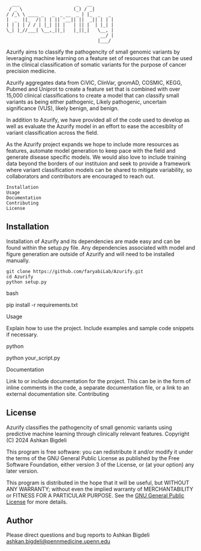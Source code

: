 
```
  ___                     _   __        
 / _ \                   (_) / _|       
/ /_\ \ ____ _   _  _ __  _ | |_  _   _ 
|  _  ||_  /| | | || '__|| ||  _|| | | |
| | | | / / | |_| || |   | || |  | |_| |
\_| |_//___| \__,_||_|   |_||_|   \__, |
                                   __/ |
                                  |___/ 
```

Azurify aims to classify the pathogencity of small genomic variants by leveraging machine learning on a feature set of resources that can be used in the clinical classification of somatic variants for the purpose of cancer precision mediicine. 

Azurify aggregates data from CiVIC, ClinVar, gnomAD, COSMIC, KEGG, Pubmed and Uniprot to create a feature set that is combined with over 15,000 clinical classifications to create a model that can classify small variants as being either pathogenic, Likely pathogenic, uncertain significance (VUS), likely benign, and benign. 

In addition to Azurify, we have provided all of the code used to develop as well as evaluate the Azurify model in an effort to ease the accesiblity of variant classification across the field. 

As the Azurify project expands we hope to include more resources as features, automate model generation to keep pace with the field and generate disease specific models. We would also love to include training data beyond the borders of our instituion and seek to provide a framework where variant classification models can be shared to mitigate variability, so collaborators and contributors are encouraged to reach out. 

    Installation
    Usage
    Documentation
    Contributing
    License

## Installation

Installation of Azurify and its dependencies are made easy and can be found within the setup.py file. Any dependencies associated with model and figure generation are outside of Azurify and will need to be installed manually.
```
git clone https://github.com/faryabiLab/Azurify.git
cd Azurify
python setup.py
```
bash

pip install -r requirements.txt

Usage

Explain how to use the project. Include examples and sample code snippets if necessary.

python

python your_script.py

Documentation

Link to or include documentation for the project. This can be in the form of inline comments in the code, a separate documentation file, or a link to an external documentation site.
Contributing



## License
Azurify classifies the pathogencity of small genomic variants using 
predictive machine learning through clinically relevant features.
Copyright (C) 2024  Ashkan Bigdeli

This program is free software: you can redistribute it and/or modify
it under the terms of the GNU General Public License as published by
the Free Software Foundation, either version 3 of the License, or
(at your option) any later version. 

This program is distributed in the hope that it will be useful,
but WITHOUT ANY WARRANTY; without even the implied warranty of
MERCHANTABILITY or FITNESS FOR A PARTICULAR PURPOSE.  See the
[GNU General Public License](https://www.gnu.org/licenses/) for more details.

## Author
Please direct questions and bug reports to Ashkan Bigdeli ashkan.bigdeli@pennmedicine.upenn.edu
